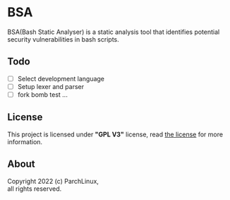 # BSA
BSA(Bash Static Analyser) is a static analysis tool that identifies potential security vulnerabilities in bash scripts.

## Todo
- [ ] Select development language
- [ ] Setup lexer and parser
- [ ] fork bomb test
...

## License
This project is licensed under **"GPL V3"** license, read [the license](LICENSE) for more information.

## About
Copyright 2022 (c) ParchLinux, \
all rights reserved.

